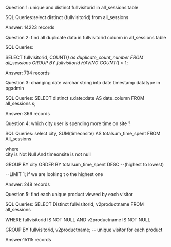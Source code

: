 Question 1: unique and distinct fullvisitorid in all_sessions table

SQL Queries:select distinct (fullvisitorid)
from all_sessions

Answer: 14223 records



Question 2: find all duplicate data in fullvisitorid column in all_sessions table

SQL Queries:

SELECT fullvisitorid, COUNT(*) as duplicate_count_number
FROM all_sessions
GROUP BY fullvisitorid
HAVING COUNT(*) > 1;

Answer: 794 records



Question 3: changing date varchar string into date timestamp datatype in pgadmin

SQL Queries:
SELECT 
distinct s.date::date AS date_column
FROM all_sessions s;

Answer: 366 records



Question 4: which city user is spending more time on site ?

SQL Queries:
select city,
SUM(timeonsite) AS totalsum_time_spent
FROM
   All_sessions

where 	
city is Not Null 
And
timeonsite is not null 


GROUP BY city
ORDER BY totalsum_time_spent DESC   --(highest to lowest)
 
 --LIMIT 1; if we are looking t o the highest one 

Answer: 248 records



Question 5: find each unique product viewed by each visitor

SQL Queries: 
SELECT
    Distinct fullvisitorid,
    v2productname
FROM
    all_sessions

WHERE
    fullvisitorid IS NOT NULL
    AND v2productname IS NOT NULL

GROUP BY
    fullvisitorid, v2productname;  -- unique visitor for each product


Answer:15115 records
